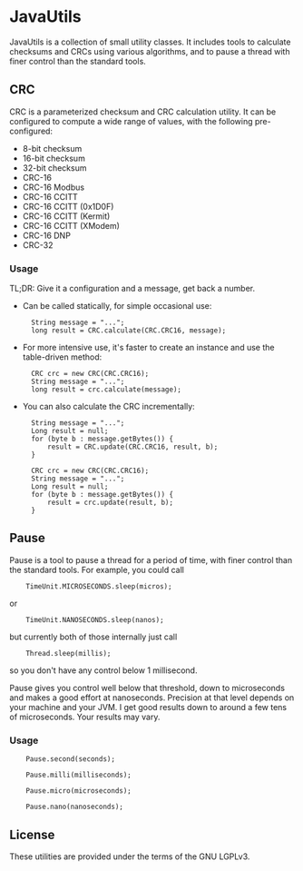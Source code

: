 # JavaUtils
JavaUtils is a collection of small utility classes.  It includes tools to
calculate checksums and CRCs using various algorithms, and to pause a thread
with finer control than the standard tools.


## CRC
CRC is a parameterized checksum and CRC calculation utility.  It can be
configured to compute a wide range of values, with the following
pre-configured:

* 8-bit checksum
* 16-bit checksum
* 32-bit checksum
* CRC-16
* CRC-16 Modbus
* CRC-16 CCITT
* CRC-16 CCITT (0x1D0F)
* CRC-16 CCITT (Kermit)
* CRC-16 CCITT (XModem)
* CRC-16 DNP
* CRC-32

### Usage
TL;DR: Give it a configuration and a message, get back a number.

* Can be called statically, for simple occasional use:

		String message = "...";
		long result = CRC.calculate(CRC.CRC16, message);

* For more intensive use, it's faster to create an instance and use the
table-driven method:

		CRC crc = new CRC(CRC.CRC16);
		String message = "...";
		long result = crc.calculate(message);

* You can also calculate the CRC incrementally:

		String message = "...";
		Long result = null;
		for (byte b : message.getBytes()) {
			result = CRC.update(CRC.CRC16, result, b);
		}

		CRC crc = new CRC(CRC.CRC16);
		String message = "...";
		Long result = null;
		for (byte b : message.getBytes()) {
			result = crc.update(result, b);
		}


## Pause
Pause is a tool to pause a thread for a period of time, with finer control
than the standard tools.  For example, you could call

		TimeUnit.MICROSECONDS.sleep(micros);

or

		TimeUnit.NANOSECONDS.sleep(nanos);

but currently both of those internally just call

		Thread.sleep(millis);

so you don't have any control below 1 millisecond.

Pause gives you control well below that threshold, down to microseconds
and makes a good effort at nanoseconds.  Precision at that level depends
on your machine and your JVM.  I get good results down to around a few
tens of microseconds.  Your results may vary.

### Usage

		Pause.second(seconds);

		Pause.milli(milliseconds);

		Pause.micro(microseconds);

		Pause.nano(nanoseconds);


## License
These utilities are provided under the terms of the GNU LGPLv3.
